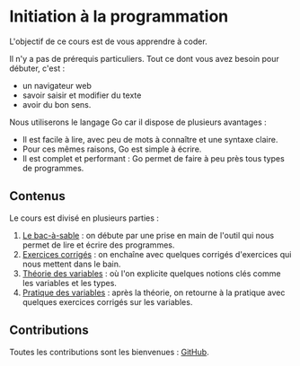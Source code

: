 # Initiation à la programmation

L'objectif de ce cours est de vous apprendre à coder.

Il n'y a pas de prérequis particuliers. Tout ce dont vous avez besoin pour débuter, c'est :

* un navigateur web
* savoir saisir et modifier du texte
* avoir du bon sens. 

Nous utiliserons le langage Go car il dispose de plusieurs avantages :

* Il est facile à lire, avec peu de mots à connaître et une syntaxe claire.
* Pour ces mêmes raisons, Go est simple à écrire.
* Il est complet et performant : Go permet de faire à peu près tous types de programmes.

## Contenus

Le cours est divisé en plusieurs parties :

1. [Le bac-à-sable](cours/partie_01/README.md) : on débute par une prise en main de l'outil qui nous permet de lire et écrire des programmes.
2. [Exercices corrigés](cours/partie_02/README.md) : on enchaîne avec quelques corrigés d'exercices qui nous mettent dans le bain.
3. [Théorie des variables](cours/partie_03/README.md) : où l'on explicite quelques notions clés comme les variables et les types.
4. [Pratique des variables](cours/partie_04/README.md) : après la théorie, on retourne à la pratique avec quelques exercices corrigés sur les variables.

## Contributions

Toutes les contributions sont les bienvenues : [GitHub](https://github.com/hamdouni/initiation_a_la_programmation).